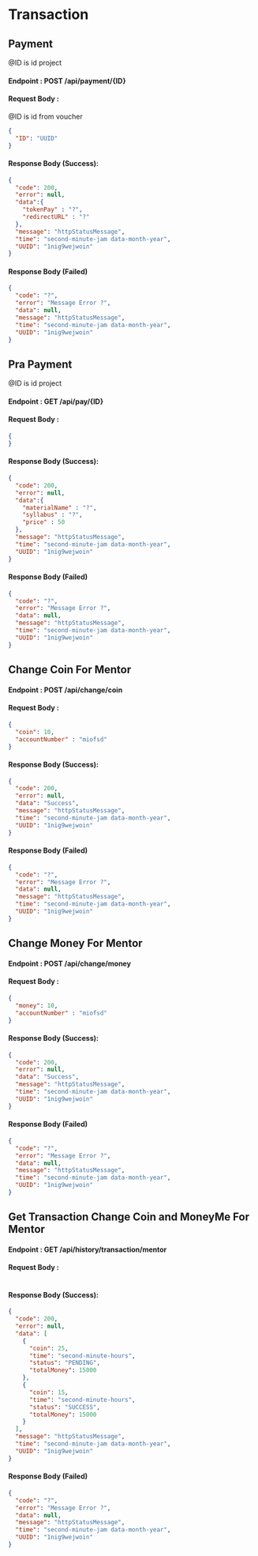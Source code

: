 # Transaction

## Payment

@ID is id project
#### Endpoint : POST /api/payment/{ID}

#### Request Body :

@ID is id from voucher
```json
{
  "ID": "UUID"
}
```

#### Response Body (Success):

```json
{
  "code": 200,
  "error": null,
  "data":{
    "tokenPay" : "?",
    "redirectURL" : "?"
  },
  "message": "httpStatusMessage",
  "time": "second-minute-jam data-month-year",
  "UUID": "1nig9wejwoin"
}
```

#### Response Body (Failed)

```json
{
  "code": "?",
  "error": "Message Error ?",
  "data": null,
  "message": "httpStatusMessage",
  "time": "second-minute-jam data-month-year",
  "UUID": "1nig9wejwoin"
}
```

## Pra Payment

@ID is id project
#### Endpoint : GET /api/pay/{ID}

#### Request Body :

```json
{
}
```

#### Response Body (Success):

```json
{
  "code": 200,
  "error": null,
  "data":{
    "materialName" : "?",
    "syllabus" : "?",
    "price" : 50
  },
  "message": "httpStatusMessage",
  "time": "second-minute-jam data-month-year",
  "UUID": "1nig9wejwoin"
}
```

#### Response Body (Failed)

```json
{
  "code": "?",
  "error": "Message Error ?",
  "data": null,
  "message": "httpStatusMessage",
  "time": "second-minute-jam data-month-year",
  "UUID": "1nig9wejwoin"
}
```

## Change Coin For Mentor

#### Endpoint : POST /api/change/coin

#### Request Body :

```json
{
  "coin": 10,
  "accountNumber" : "miofsd"
}
```

#### Response Body (Success):

```json
{
  "code": 200,
  "error": null,
  "data": "Success",
  "message": "httpStatusMessage",
  "time": "second-minute-jam data-month-year",
  "UUID": "1nig9wejwoin"
}
```

#### Response Body (Failed)

```json
{
  "code": "?",
  "error": "Message Error ?",
  "data": null,
  "message": "httpStatusMessage",
  "time": "second-minute-jam data-month-year",
  "UUID": "1nig9wejwoin"
}
```

## Change Money For Mentor

#### Endpoint : POST /api/change/money

#### Request Body :

```json
{
  "money": 10,
  "accountNumber" : "miofsd"
}
```

#### Response Body (Success):

```json
{
  "code": 200,
  "error": null,
  "data": "Success",
  "message": "httpStatusMessage",
  "time": "second-minute-jam data-month-year",
  "UUID": "1nig9wejwoin"
}
```

#### Response Body (Failed)

```json
{
  "code": "?",
  "error": "Message Error ?",
  "data": null,
  "message": "httpStatusMessage",
  "time": "second-minute-jam data-month-year",
  "UUID": "1nig9wejwoin"
}
```

## Get Transaction Change Coin and MoneyMe For Mentor

#### Endpoint : GET /api/history/transaction/mentor

#### Request Body :

```json
```

#### Response Body (Success):

```json
{
  "code": 200,
  "error": null,
  "data": [
    {
      "coin": 25,
      "time": "second-minute-hours",
      "status": "PENDING",
      "totalMoney": 15000
    },
    {
      "coin": 15,
      "time": "second-minute-hours",
      "status": "SUCCESS",
      "totalMoney": 15000
    }
  ],
  "message": "httpStatusMessage",
  "time": "second-minute-jam data-month-year",
  "UUID": "1nig9wejwoin"
}
```

#### Response Body (Failed)

```json
{
  "code": "?",
  "error": "Message Error ?",
  "data": null,
  "message": "httpStatusMessage",
  "time": "second-minute-jam data-month-year",
  "UUID": "1nig9wejwoin"
}


